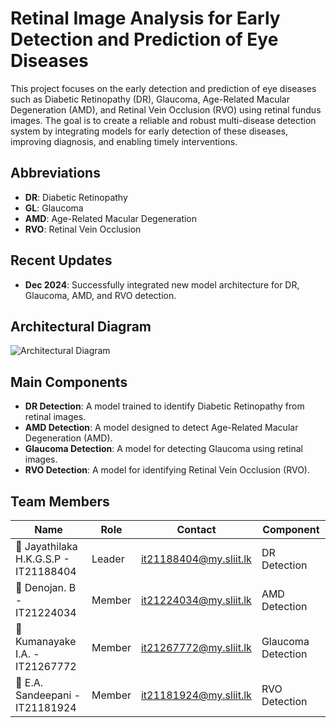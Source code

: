 # Retinal Image Analysis for Early Detection and Prediction of Eye Diseases

This project focuses on the early detection and prediction of eye diseases such as Diabetic Retinopathy (DR), Glaucoma, Age-Related Macular Degeneration (AMD), and Retinal Vein Occlusion (RVO) using retinal fundus images. The goal is to create a reliable and robust multi-disease detection system by integrating models for early detection of these diseases, improving diagnosis, and enabling timely interventions.

## Abbreviations
- **DR**: Diabetic Retinopathy
- **GL**: Glaucoma
- **AMD**: Age-Related Macular Degeneration
- **RVO**: Retinal Vein Occlusion

## Recent Updates
- **Dec 2024**: Successfully integrated new model architecture for DR, Glaucoma, AMD, and RVO detection.

## Architectural Diagram
![Architectural Diagram](https://github.com/user-attachments/assets/8249c557-ecfd-43fc-9e55-e49e93262a48)

## Main Components
- **DR Detection**: A model trained to identify Diabetic Retinopathy from retinal images.
- **AMD Detection**: A model designed to detect Age-Related Macular Degeneration (AMD).
- **Glaucoma Detection**: A model for detecting Glaucoma using retinal images.
- **RVO Detection**: A model for identifying Retinal Vein Occlusion (RVO).

## Team Members

| Name                                      | Role    | Contact                        | Component              |
|-------------------------------------------|---------|--------------------------------|------------------------|
| 👤 Jayathilaka H.K.G.S.P - IT21188404     | Leader  | it21188404@my.sliit.lk         | DR Detection           |
| 👤 Denojan. B - IT21224034                | Member  | it21224034@my.sliit.lk         | AMD Detection          |
| 👤 Kumanayake I.A. - IT21267772           | Member  | it21267772@my.sliit.lk         | Glaucoma Detection     |
| 👤 E.A. Sandeepani - IT21181924           | Member  | it21181924@my.sliit.lk         | RVO Detection          |

